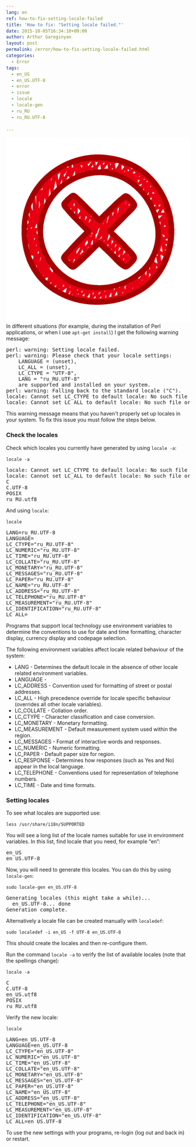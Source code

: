 ```yaml
---
lang: en
ref: how-to-fix-setting-locale-failed
title: 'How to fix: "Setting locale failed."'
date: 2015-10-05T16:34:10+00:00
author: Arthur Gareginyan
layout: post
permalink: /error/how-to-fix-setting-locale-failed.html
categories:
  - Error
tags:
  - en_US
  - en_US.UTF-8
  - error
  - issue
  - locale
  - locale-gen
  - ru_RU
  - ru_RU.UTF-8

---
```


![thumb](/images/error.png)
In different situations (for example, during the installation of Perl applications, or when I use `apt-get install`) I get the following warning message:
<pre>
perl: warning: Setting locale failed.
perl: warning: Please check that your locale settings:
	LANGUAGE = (unset),
	LC_ALL = (unset),
	LC_CTYPE = "UTF-8",
	LANG = "ru_RU.UTF-8"
    are supported and installed on your system.
perl: warning: Falling back to the standard locale ("C").
locale: Cannot set LC_CTYPE to default locale: No such file or directory
locale: Cannot set LC_ALL to default locale: No such file or directory
</pre>

This warning message means that you haven't properly set up locales in your system. To fix this issue you must follow the steps below.


### Check the locales

Check which locales you currently have generated by using `locale -a`:

```
locale -a
```

<pre>
locale: Cannot set LC_CTYPE to default locale: No such file or directory
locale: Cannot set LC_ALL to default locale: No such file or directory
C
C.UTF-8
POSIX
ru_RU.utf8
</pre>

And using `locale`:

```
locale
```

<pre>
LANG=ru_RU.UTF-8
LANGUAGE=
LC_CTYPE="ru_RU.UTF-8"
LC_NUMERIC="ru_RU.UTF-8"
LC_TIME="ru_RU.UTF-8"
LC_COLLATE="ru_RU.UTF-8"
LC_MONETARY="ru_RU.UTF-8"
LC_MESSAGES="ru_RU.UTF-8"
LC_PAPER="ru_RU.UTF-8"
LC_NAME="ru_RU.UTF-8"
LC_ADDRESS="ru_RU.UTF-8"
LC_TELEPHONE="ru_RU.UTF-8"
LC_MEASUREMENT="ru_RU.UTF-8"
LC_IDENTIFICATION="ru_RU.UTF-8"
LC_ALL=
</pre>

Programs that support local technology use environment variables to determine the conventions to use for date and time formatting, character display, currency display and codepage selection.

The following environment variables affect locale related behaviour of the system:

* LANG - Determines the default locale in the absence of other locale related environment variables.
* LANGUAGE - 
* LC_ADDRESS - Convention used for formatting of street or postal addresses.
* LC_ALL - High precedence override for locale specific behaviour (overrides all other locale variables).
* LC_COLLATE - Collation order.
* LC_CTYPE - Character classification and case conversion.
* LC_MONETARY - Monetary formatting.
* LC_MEASUREMENT - Default measurement system used within the region.
* LC_MESSAGES - Format of interactive words and responses.
* LC_NUMERIC - Numeric formatting.
* LC_PAPER - Default paper size for region.
* LC_RESPONSE - Determines how responses (such as Yes and No) appear in the local language.
* LC_TELEPHONE - Conventions used for representation of telephone numbers.
* LC_TIME - Date and time formats.


### Setting locales

To see what locales are supported use:

```
less /usr/share/i18n/SUPPORTED
```

You will see a long list of the locale names suitable for use in environment variables. In this list, find locale that you need, for example “en”:

<pre>
en_US
en_US.UTF-8
</pre>

Now, you will need to generate this locales. You can do this by using `locale-gen`:

```
sudo locale-gen en_US.UTF-8
```

<pre>
Generating locales (this might take a while)...
  en_US.UTF-8... done
Generation complete.
</pre>

Alternatively a locale file can be created manually with `localedef`:

```
sudo localedef -i en_US -f UTF-8 en_US.UTF-8
```

This should create the locales and then re-configure them.

Run the command `locale -a` to verify the list of available locales (note that the spellings change):

```
locale -a
```

<pre>
C
C.UTF-8
en_US.utf8
POSIX
ru_RU.utf8
</pre>

Verify the new locale:

```
locale
```

<pre>
LANG=en_US.UTF-8
LANGUAGE=en_US.UTF-8
LC_CTYPE="en_US.UTF-8"
LC_NUMERIC="en_US.UTF-8"
LC_TIME="en_US.UTF-8"
LC_COLLATE="en_US.UTF-8"
LC_MONETARY="en_US.UTF-8"
LC_MESSAGES="en_US.UTF-8"
LC_PAPER="en_US.UTF-8"
LC_NAME="en_US.UTF-8"
LC_ADDRESS="en_US.UTF-8"
LC_TELEPHONE="en_US.UTF-8"
LC_MEASUREMENT="en_US.UTF-8"
LC_IDENTIFICATION="en_US.UTF-8"
LC_ALL=en_US.UTF-8
</pre>

To use the new settings with your programs, re-login (log out and back in) or restart.
